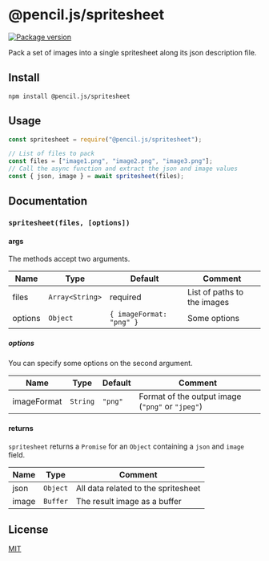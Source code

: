 # @pencil.js/spritesheet

[![Package version](https://flat.badgen.net/npm/v/@pencil.js/spritesheet)](https://www.npmjs.com/package/@pencil.js/spritesheet)

Pack a set of images into a single spritesheet along its json description file.

## Install

    npm install @pencil.js/spritesheet

## Usage

```js
const spritesheet = require("@pencil.js/spritesheet");

// List of files to pack
const files = ["image1.png", "image2.png", "image3.png"];
// Call the async function and extract the json and image values
const { json, image } = await spritesheet(files);
```

## Documentation

### `spritesheet(files, [options])`
#### args
The methods accept two arguments.

| Name | Type | Default | Comment |
| --- | --- | --- | --- |
|files |`Array<String>` |required |List of paths to the images |
|options |`Object` | `{ imageFormat: "png" }` |Some options |

##### options
You can specify some options on the second argument.

| Name | Type | Default | Comment |
| --- | --- | --- | --- |
|imageFormat |`String` |`"png"` |Format of the output image (`"png"` or `"jpeg"`) |

#### returns
`spritesheet` returns a `Promise` for an `Object` containing a `json` and `image` field.

| Name | Type | Comment |
| --- | --- | --- |
|json |`Object` |All data related to the spritesheet |
|image |`Buffer` |The result image as a buffer |

## License

[MIT](license)
